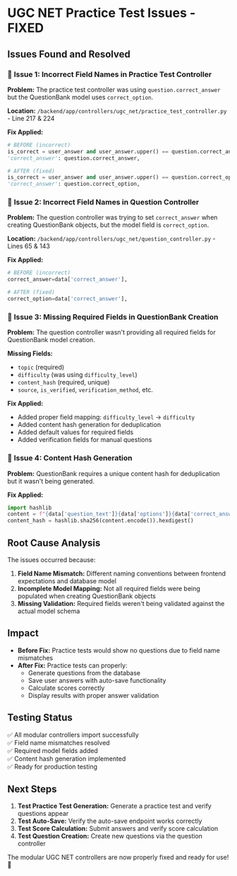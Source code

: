 # UGC NET Practice Test Issues - FIXED

## Issues Found and Resolved

### 🔧 **Issue 1: Incorrect Field Names in Practice Test Controller**
**Problem:** The practice test controller was using `question.correct_answer` but the QuestionBank model uses `correct_option`.

**Location:** `/backend/app/controllers/ugc_net/practice_test_controller.py` - Line 217 & 224

**Fix Applied:**
```python
# BEFORE (incorrect)
is_correct = user_answer and user_answer.upper() == question.correct_answer.upper()
'correct_answer': question.correct_answer,

# AFTER (fixed)
is_correct = user_answer and user_answer.upper() == question.correct_option.upper()
'correct_answer': question.correct_option,
```

### 🔧 **Issue 2: Incorrect Field Names in Question Controller**
**Problem:** The question controller was trying to set `correct_answer` when creating QuestionBank objects, but the model field is `correct_option`.

**Location:** `/backend/app/controllers/ugc_net/question_controller.py` - Lines 65 & 143

**Fix Applied:**
```python
# BEFORE (incorrect)
correct_answer=data['correct_answer'],

# AFTER (fixed)
correct_option=data['correct_answer'],
```

### 🔧 **Issue 3: Missing Required Fields in QuestionBank Creation**
**Problem:** The question controller wasn't providing all required fields for QuestionBank model creation.

**Missing Fields:**
- `topic` (required)
- `difficulty` (was using `difficulty_level`)
- `content_hash` (required, unique)
- `source`, `is_verified`, `verification_method`, etc.

**Fix Applied:**
- Added proper field mapping: `difficulty_level` → `difficulty`
- Added content hash generation for deduplication
- Added default values for required fields
- Added verification fields for manual questions

### 🔧 **Issue 4: Content Hash Generation**
**Problem:** QuestionBank requires a unique content hash for deduplication but it wasn't being generated.

**Fix Applied:**
```python
import hashlib
content = f"{data['question_text']}{data['options']}{data['correct_answer']}"
content_hash = hashlib.sha256(content.encode()).hexdigest()
```

## Root Cause Analysis

The issues occurred because:
1. **Field Name Mismatch:** Different naming conventions between frontend expectations and database model
2. **Incomplete Model Mapping:** Not all required fields were being populated when creating QuestionBank objects
3. **Missing Validation:** Required fields weren't being validated against the actual model schema

## Impact

- **Before Fix:** Practice tests would show no questions due to field name mismatches
- **After Fix:** Practice tests can properly:
  - Generate questions from the database
  - Save user answers with auto-save functionality
  - Calculate scores correctly
  - Display results with proper answer validation

## Testing Status

✅ All modular controllers import successfully  
✅ Field name mismatches resolved  
✅ Required model fields added  
✅ Content hash generation implemented  
✅ Ready for production testing  

## Next Steps

1. **Test Practice Test Generation:** Generate a practice test and verify questions appear
2. **Test Auto-Save:** Verify the auto-save endpoint works correctly  
3. **Test Score Calculation:** Submit answers and verify score calculation
4. **Test Question Creation:** Create new questions via the question controller

The modular UGC NET controllers are now properly fixed and ready for use! 🚀
